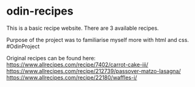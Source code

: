 # odin-recipes

This is a basic recipe website. There are 3 available recipes.

Purpose of the project was to familiarise myself more with html and css. 
#OdinProject

Original recipes can be found here:
https://www.allrecipes.com/recipe/7402/carrot-cake-iii/
https://www.allrecipes.com/recipe/212739/passover-matzo-lasagna/
https://www.allrecipes.com/recipe/22180/waffles-i/

